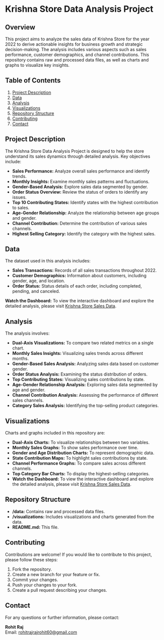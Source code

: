 # Krishna Store Data Analysis Project

## Overview

This project aims to analyze the sales data of Krishna Store for the year 2022 to derive actionable insights for business growth and strategic decision-making. The analysis includes various aspects such as sales performance, customer demographics, and channel contributions. This repository contains raw and processed data files, as well as charts and graphs to visualize key insights.

## Table of Contents

1. [Project Description](#project-description)
2. [Data](#data)
3. [Analysis](#analysis)
4. [Visualizations](#visualizations)
5. [Repository Structure](#repository-structure)
6. [Contributing](#contributing)
7. [Contact](#contact)

## Project Description

The Krishna Store Data Analysis Project is designed to help the store understand its sales dynamics through detailed analysis. Key objectives include:

- **Sales Performance:** Analyze overall sales performance and identify trends.
- **Monthly Insights:** Examine monthly sales patterns and fluctuations.
- **Gender-Based Analysis:** Explore sales data segmented by gender.
- **Order Status Overview:** Review the status of orders to identify any issues.
- **Top 10 Contributing States:** Identify states with the highest contribution to sales.
- **Age-Gender Relationship:** Analyze the relationship between age groups and gender.
- **Channel Contribution:** Determine the contribution of various sales channels.
- **Highest Selling Category:** Identify the category with the highest sales.

## Data

The dataset used in this analysis includes:

- **Sales Transactions:** Records of all sales transactions throughout 2022.
- **Customer Demographics:** Information about customers, including gender, age, and location.
- **Order Status:** Status details of each order, including completed, pending, and canceled.

**Watch the Dashboard:** To view the interactive dashboard and explore the detailed analysis, please visit [Krishna Store Sales Data](<https://1drv.ms/x/c/d88a9d30a7fc244c/ETQgVTagUaRJuFcbppIoEckBd7EIVa4R6BfsbmH6hyck_g?e=vIthoV>).

## Analysis

The analysis involves:

- **Dual-Axis Visualizations:** To compare two related metrics on a single chart.
- **Monthly Sales Insights:** Visualizing sales trends across different months.
- **Gender-Based Sales Analysis:** Analyzing sales data based on customer gender.
- **Order Status Analysis:** Examining the status distribution of orders.
- **Top Contributing States:** Visualizing sales contributions by state.
- **Age-Gender Relationship Analysis:** Exploring sales data segmented by age and gender.
- **Channel Contribution Analysis:** Assessing the performance of different sales channels.
- **Category Sales Analysis:** Identifying the top-selling product categories.

## Visualizations

Charts and graphs included in this repository are:

- **Dual-Axis Charts:** To visualize relationships between two variables.
- **Monthly Sales Graphs:** To show sales performance over time.
- **Gender and Age Distribution Charts:** To represent demographic data.
- **State Contribution Maps:** To highlight sales contributions by state.
- **Channel Performance Graphs:** To compare sales across different channels.
- **Top Category Bar Charts:** To display the highest-selling categories.
- **Watch the Dashboard:** To view the interactive dashboard and explore the detailed analysis, please visit [Krishna Store Sales Data](<https://1drv.ms/x/c/d88a9d30a7fc244c/ETQgVTagUaRJuFcbppIoEckBd7EIVa4R6BfsbmH6hyck_g?e=vIthoV>).

## Repository Structure


- **/data:** Contains raw and processed data files.
- **/visualizations:** Includes visualizations and charts generated from the data.
- **README.md:** This file.

## Contributing

Contributions are welcome! If you would like to contribute to this project, please follow these steps:

1. Fork the repository.
2. Create a new branch for your feature or fix.
3. Commit your changes.
4. Push your changes to your fork.
5. Create a pull request describing your changes.

## Contact

For any questions or further information, please contact:

**Rohit Raj**  
Email: [rohitrajrajrohit60@gmail.com](mailto:rohitrajrajrohit60@gmail.com)  
